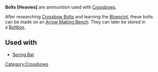 **Bolts \[Heavies\]** are ammunition used with
[Crossbows](Crossbow_(Class).md "wikilink").

After researching [Crossbow Bolts](Crossbow_Bolts_(Tech).md "wikilink") and
learning the [Blueprint](Blueprints.md "wikilink"), these bolts can be made
on an [Arrow Making Bench](Arrow_Making_Bench.md "wikilink"). They can
later be stored in a [Boltbox](Boltbox.md "wikilink").

## Used with

- [Spring Bat](Spring_Bat.md "wikilink")

[Category:Crossbows](Category:Crossbows "wikilink")